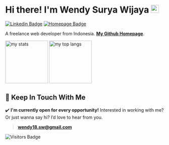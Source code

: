 # Hi there! I'm Wendy Surya Wijaya <img src="https://media.giphy.com/media/hvRJCLFzcasrR4ia7z/giphy.gif" width="25px">

[![Linkedin Badge](https://img.shields.io/badge/LinkedIn-3b5998?style=flat-square&logo=linkedin&logoColor=white)](https://linkedin.com/in/wendy-surya-wijaya)
[![Homepage Badge](https://img.shields.io/badge/Homepage-334155?style=flat-square&logo=github&logoColor=white)](https://harmonify.netlify.app)

A freelance web developer from Indonesia. [**My Github Homepage**](https://harmonify.netlify.app).

<p float="left">
    <img height="135em" src="https://github-readme-stats.vercel.app/api?username=harmonify&show_icons=true&count_private=true&include_all_commits=true&hide_title=true&bg_color=0F172A&border_color=262626&title_color=EA580C&text_color=FFFFFF&icon_color=EA580C" alt="my stats"></img>
    <img height="135em" src="https://github-readme-stats.vercel.app/api/top-langs?username=harmonify&layout=compact&show_icons=true&count_private=true&include_all_commits=true&bg_color=0F172A&border_color=262626&title_color=EA580C&text_color=FFFFFF&icon_color=EA580C&show_icons=true" alt="my top langs"></img>
</p>

## 💌 Keep In Touch With Me


✔️ **I'm currently open for every opportunity!**
Interested in working with me? Or just wanna say hi? I’d love to hear from you.
> **wendy18.sw@gmail.com**

![Visitors Badge](https://visitor-badge.glitch.me/badge?page_id=harmonify.harmonify&left_color=orange&right_color=black&text_color=white&background_color=black&font_size=20&font_family=Arial&font_weight=bold&font_style=normal&text=visitors)
